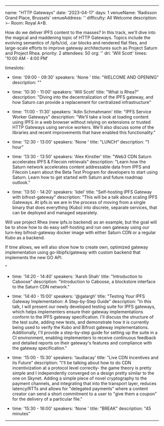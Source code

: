 ---

name: "HTTP Gateways"
date: '2023-04-17'
days: 1
venueName: 'Radisson Grand Place, Brussels'
venueAddress: ''
difficulty: All Welcome
description: >-
  Room: Royal A+B.
  
  How do we deliver IPFS content to the masses? In this track, we'll dive into the magical and maddening topic of HTTP Gateways. Topics include the evolving semantics of /ipfs/cid, .car blocks and rendered flat files, and large-scale efforts to improve gateway architectures such as Project Saturn and Project Rhea.
priority: 2
attendees: 50
org: ''
dri: 'Will Scott'
times: '10:00 AM - 4:00 PM'

timeslots:
  - time: '09:00 - 09:30'
    speakers: 'None '
    title: "WELCOME AND OPENING"
    description: ""

  - time: '10:30 - 11:00'
    speakers: 'Will Scott'
    title: "What is Rhea?"
    description: "Diving into the decentralization of the IPFS gateway, and how Saturn can provide a replacement for centralized infrastructure"

  - time: '11:00 - 11:30'
    speakers: 'Adin Schmahmann'
    title: "IPFS Service Worker Gateways"
    description: "We'll take a look at loading content using IPFS in a web browser without relying on extensions or trusted HTTP Gateways using service workers. We'll also discuss some of the libraries and recent improvements that have enabled this functionality."

  - time: '12:30 - 13:00'
    speakers: 'None '
    title: "LUNCH"
    description: "1 hour"

  - time: '13:30 - 13:50'
    speakers: 'Alex Kinstler'
    title: "Web3 CDN Saturn accelerates IPFS & Filecoin retrievals"
    description: "Learn how the Saturn network accelerates content addressable data from IPFS and Filecoin
Learn about the Beta Test Program for developers to start using Saturn.
Learn how to get started with Saturn and future roadmap outlook."

  - time: '13:50 - 14:20'
    speakers: 'lidel'
    title: "Self-hosting IPFS Gateway with bifrost-gateway"
    description: "This will be a talk about scaling IPFS Gateways. At ipfs.io we are in the process of moving from a single binary that does everything (Kubo) into discrete, separate services, that can be deployed and managed separately. 

Will use project Rhea (new ipfs.io backend) as an example, but the goal will be to show how to do easy self-hosting and run own gateway using our turn-key bifrost-gateway docker image with either Saturn CDN or a regular Kubo as a backend.

If time allows, we will also show how to create own, optimized gateway implementation using go-libipfs/gateway with custom backend that implements the new GO API.

"

  - time: '14:20 - 14:40'
    speakers: 'Aarsh Shah'
    title: "Introduction to Caboose"
    description: "Introduction to Caboose, a blockstore interface to the Saturn CDN network."

  - time: '14:40 - 15:00'
    speakers: '@galargh'
    title: "Testing Your IPFS Gateway Implementation: A Step-by-Step Guide"
    description: "In this talk, I will present our newly developed testing suite for IPFS gateways, which helps implementers ensure their gateway implementations conform to the IPFS gateway specification. I'll discuss the structure of the test suite, adding new tests, and demonstrate how it is currently being used to verify the Kubo and Bifrost gateway implementations. Additionally, I'll provide a step-by-step guide for setting up the suite in a CI environment, enabling implementers to receive continuous feedback and detailed reports on their gateway's features and compliance with the gateway specification."

  - time: '15:00 - 15:30'
    speakers: 'laudiacay'
    title: "Live CDN Incentives and its Future"
    description: "I'll be talking about how to do CDN incentivization at a protocol level correctly- the game theory is pretty simple and I independently converged on a design pretty similar to the one on Skynet. Adding a simple piece of novel cryptography to the payment channels, and integrating that into the transport layer, reduces latency/RTTs and allows for &#34;delegated payments&#34; where a content creator can send a short commitment to a user to &#34;give them a coupon&#34; for the delivery of a particular file."

  - time: '15:30 - 16:00'
    speakers: 'None '
    title: "BREAK"
    description: "45 minutes"

---